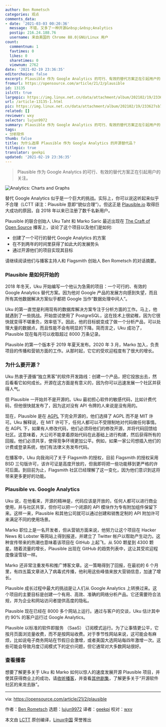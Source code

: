 ```yaml
---
author: Ben Rometsch
categories: 观点
comments_data:
- date: '2021-03-03 00:20:36'
  message: 不错，又多了一种开源&nbsp;&nbsp;Analytics
  postip: 216.24.188.76
  username: 来自美国的 Chrome 88.0|GNU/Linux 用户
count:
  commentnum: 1
  favtimes: 0
  likes: 0
  sharetimes: 0
  viewnum: 2762
date: '2021-02-19 23:36:35'
editorchoice: false
excerpt: Plausible 作为 Google Analytics 的可行、有效的替代方案正在引起用户的关注。
fromurl: https://opensource.com/article/21/2/plausible
id: 13135
islctt: true
largepic: https://img.linux.net.cn/data/attachment/album/202102/19/233627sb7mvtt7hn93lvvr.jpg
url: /article-13135-1.html
pic: https://img.linux.net.cn/data/attachment/album/202102/19/233627sb7mvtt7hn93lvvr.jpg.thumb.jpg
related: []
reviewer: wxy
selector: lujun9972
summary: Plausible 作为 Google Analytics 的可行、有效的替代方案正在引起用户的关注。
tags:
- 分析软件
thumb: false
title: 为什么选择 Plausible 作为 Google Analytics 的开源替代品？
titlepic: true
translator: geekpi
updated: '2021-02-19 23:36:35'
---
```



> 
> Plausible 作为 Google Analytics 的可行、有效的替代方案正在引起用户的关注。
> 
> 
> 


![](https://img.linux.net.cn/data/attachment/album/202102/19/233627sb7mvtt7hn93lvvr.jpg "Analytics: Charts and Graphs")


替代 Google Analytics 似乎是一个巨大的挑战。实际上，你可以说这听起来似乎不合理（LCTT 译注：Plausible 意即“貌似合理”）。但这正是 [Plausible.io](https://plausible.io/) 取得巨大成功的原因，自 2018 年以来已注册了数千名新用户。


Plausible 的联合创始人 Uku Taht 和 Marko Saric 最近出现在 [The Craft of Open Source](https://www.flagsmith.com/podcast/02-plausible) 播客上，谈论了这个项目以及他们是如何:


* 创建了一个可行的替代 Google Analytics 的方案
* 在不到两年的时间里获得了如此大的发展势头
* 通过开源他们的项目实现其目标


请继续阅读他们与播客主持人和 Flagsmith 创始人 Ben Rometsch 的对话摘要。


### Plausible 是如何开始的


2018 年冬天，Uku 开始编写一个他认为急需的项目：一个可行的、有效的 Google Analytics 替代方案。因为他对 Google 产品的发展方向感到失望，而且所有其他数据解决方案似乎都把 Google 当作“数据处理中间人”。


Uku 的第一直觉是利用现有的数据库解决方案专注于分析方面的工作。马上，他就遇到了一些挑战。开始尝试使用了 PostgreSQL，这在技术上很幼稚，因为它很快就变得不堪重负，效率低下。因此，他的目标蜕变成了做一个分析产品，可以处理大量的数据点，而且性能不会有明显的下降。简而言之，Uku 成功了，Plausible 现在每月可以收取超过 8000 万条记录。


Plausible 的第一个版本于 2019 年夏天发布。2020 年 3 月，Marko 加入，负责项目的传播和营销方面的工作。从那时起，它它的受欢迎程度有了很大的增长。


### 为什么要开源？


Uku 热衷于遵循“独立黑客”的软件开发路线：创建一个产品，把它投放出去，然后看看它如何成长。开源在这方面是有意义的，因为你可以迅速发展一个社区并获得人气。


但 Plausible 一开始并不是开源的。Uku 最初担心软件的敏感代码，比如计费代码，但他很快就发布了，因为这对没有 API 令牌的人来说是没有用的。


现在，Plausible 是在 [AGPL](https://www.gnu.org/licenses/agpl-3.0.en.html) 下完全开源的，他们选择了 AGPL 而不是 MIT 许可。Uku 解释说，在 MIT 许可下，任何人都可以不受限制地对代码做任何事情。在 AGPL 下，如果有人修改代码，他们必须将他们的修改开源，并将代码回馈给社区。这意味着，大公司不能拿着原始代码在此基础上进行构建，然后获得所有的回报。他们必须共享，使得竞争环境更加公平。例如，如果一家公司想插入他们的计费或登录系统，他们有法律义务发布代码。


在播客中，Uku 向我询问了关于 Flagsmith 的授权，目前 Flagsmith 的授权采用 BSD 三句版许可，该许可证是高度开放的，但我即将把一些功能移到更严格的许可后面。到目前为止，Flagsmith 社区已经理解了这一变化，因为他们意识到这将带来更多更好的功能。


### Plausible vs. Google Analytics


Uku 说，在他看来，开源的精神是，代码应该是开放的，任何人都可以进行商业使用，并与社区共享，但你可以把一个闭源的 API 模块作为专有附加组件保留下来。这样一来，Plausible 和其他公司就可以通过创建和销售定制的 API 附加许可来满足不同的使用场景。


Marko 职位上是一名开发者，但从营销方面来说，他努力让这个项目在 Hacker News 和 Lobster 等网站上得到报道，并建立了 Twitter 帐户以帮助产生动力。这种宣传带来的热潮也意味着该项目在 GitHub 上起飞，从 500 颗星到 4300 颗星。随着流量的增长，Plausible 出现在 GitHub 的趋势列表中，这让其受欢迎程度像滚雪球一样。


Marko 还非常注重发布和推广博客文章。这一策略得到了回报，在最初的 6 个月里，有四五篇文章进入了病毒式传播，他利用这些峰值来放大营销信息，加速了增长。


Plausible 成长过程中最大的挑战是让人们从 Google Analytics 上转换过来。这个项目的主要目标是创建一个有用、高效、准确的网络分析产品。它还需要符合法规，并为企业和网站访问者提供高度的隐私。


Plausible 现在已经在 8000 多个网站上运行。通过与客户的交谈，Uku 估计其中约 90% 的客户运行过 Google Analytics。


Plausible 以标准的软件即服务 （SaaS） 订阅模式运行。为了让事情更公平，它按月页面浏览量收费，而不是按网站收费。对于季节性网站来说，这可能会有麻烦，比如说电子商务网站在节假日会激增，或者美国大选网站每四年激增一次。这些可能会导致月度订阅模式下的定价问题，但它通常对大多数网站很好。


### 查看播客


想要了解更多关于 Uku 和 Marko 如何以惊人的速度发展开源 Plausible 项目，并使其获得商业上的成功，请[收听播客](https://www.flagsmith.com/podcast/02-plausible)，并查看[其他剧集](https://www.flagsmith.com/podcast)，了解更多关于“开源软件社区的来龙去脉”。




---


via: <https://opensource.com/article/21/2/plausible>


作者：[Ben Rometsch](https://opensource.com/users/flagsmith) 选题：[lujun9972](https://github.com/lujun9972) 译者：[geekpi](https://github.com/geekpi) 校对：[wxy](https://github.com/wxy)


本文由 [LCTT](https://github.com/LCTT/TranslateProject) 原创编译，[Linux中国](https://linux.cn/) 荣誉推出
